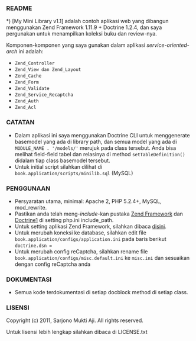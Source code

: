 ### README ###

*) [My Mini Library v1.1] adalah contoh aplikasi web yang dibangun menggunakan Zend Framework 1.11.9 + Doctrine 1.2.4, dan saya pergunakan untuk menampilkan koleksi buku dan review-nya. 

Komponen-komponen yang saya gunakan dalam aplikasi *service-oriented-arch* ini adalah:

* `Zend_Controller`
* `Zend_View dan Zend_Layout`
* `Zend_Cache`
* `Zend_Form`
* `Zend_Validate`
* `Zend_Service_Recaptcha`
* `Zend_Auth`
* `Zend_Acl`


### CATATAN ###

  *    Dalam aplikasi ini saya menggunakan Doctrine CLI untuk menggenerate basemodel yang ada di library path, 
       dan semua model yang ada di `MODULE_NAME . '/models/'` merujuk pada class tersebut. 
       Anda bisa melihat field-field tabel dan relasinya 
       di method `setTableDefinition()` didalam tiap class basemodel tersebut.
  *    Untuk initial script silahkan dilihat di `book.application/scripts/minilib.sql` (MySQL)

### PENGGUNAAN ###

  *    Persyaratan utama, minimal: Apache 2, PHP 5.2.4+, MySQL, mod_rewrite.
  *    Pastikan anda telah meng-*include*-kan pustaka [Zend Framework](http://framework.zend.com/download/latest) 
       dan [Doctrine1](http://www.doctrine-project.org/projects/orm/1.2/docs/en) di setting php.ini include_path.
  *    Untuk setting aplikasi Zend Framework, silahkan dibaca [disini](http://framework.zend.com/manual/en/learning.quickstart.create-project.html).
  *    Untuk merubah koneksi ke database, silahkan edit file `book.application/configs/application.ini` pada baris berikut `doctrine.dsn = `
  *    Untuk merubah config reCaptcha, silahkan rename file `book.application/configs/misc.default.ini` ke `misc.ini` dan sesuaikan dengan config reCaptcha anda

### DOKUMENTASI ###

  *    Semua kode terdokumentasi di setiap docblock method di setiap class.


### LISENSI ###
Copyright (c) 2011, Sarjono Mukti Aji. All rights reserved.

Untuk lisensi lebih lengkap silahkan dibaca di LICENSE.txt

